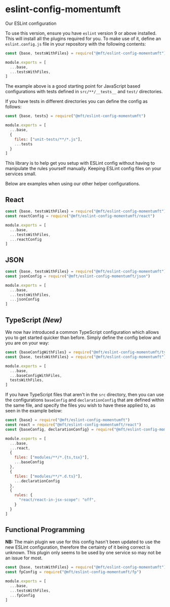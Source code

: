 # eslint-config-momentumft
Our ESLint configuration

To use this version, ensure you have `eslint` version 9 or above installed. This will install all the plugins required for you. To make use of it, define an `eslint.config.js` file in your repository with the following contents:

```js
const {base, testsWithFiles} = require("@mft/eslint-config-momentumft")

module.exports = [
  ...base,
  ...testsWithFiles,
]
```

The example above is a good starting point for JavaScript based configurations with tests defined in `src/**/__tests__` and `test/` directories.

If you have tests in different directories you can define the config as follows:

```js
const {base, tests} = require("@mft/eslint-config-momentumft")

module.exports = [
  ...base,
  {
    files: ["unit-tests/**/*.js"],
    ...tests
  }
]
```

This library is to help get you setup with ESLint config without having to manipulate the rules yourself manually. Keeping ESLint config files on your services small.

Below are examples when using our other helper configurations.

## React
```js
const {base, testsWithFiles} = require("@mft/eslint-config-momentumft")
const reactConfig = require("@mft/eslint-config-momentumft/react")

module.exports = [
  ...base,
  ...testsWithFiles,
  ...reactConfig
]
```

## JSON
```js
const {base, testsWithFiles} = require("@mft/eslint-config-momentumft")
const jsonConfig = require("@mft/eslint-config-momentumft/json")

module.exports = [
  ...base,
  ...testsWithFiles,
  ...jsonConfig
]
```

## TypeScript *(New)*
We now hav introduced a common TypeScript configuration which allows you to get started quicker than before. Simply define the config below and you are on your way:
```js
const {baseConfigWithFiles} = require("@mft/eslint-config-momentumft/typescript")
const {base, testsWithFiles} = require("@mft/eslint-config-momentumft")

module.exports = [
  ...base,
  ...baseConfigWithFiles,
  testsWithFiles,
]
```

If you have TypeScript files that aren't in the `src` directory, then you can use the configurations `baseConfig` and `declarationConfig` that are defined within the same file, and specify the files you wish to have these applied to, as seen in the example below:

```js
const {base} = require("@mft/eslint-config-momentumft")
const react = require("@mft/eslint-config-momentumft/react")
const {baseConfig, declarationConfig} = require("@mft/eslint-config-momentumft/typescript")

module.exports = [
  ...base,
  ...react,
  {
    files: ["modules/**/*.{ts,tsx}"],
    ...baseConfig
  },
  {
    files: ["modules/**/*.d.ts}"],
    ...declarationConfig
  },
  {
    rules: {
      "react/react-in-jsx-scope": "off",
    }
  }
]
```


## Functional Programming
**NB:** The main plugin we use for this config hasn't been updated to use the new ESLint configuration, therefore the certainty of it being correct is unknown. This plugin only seems to be used by one service so may not be an issue for most.
```js
const {base, testsWithFiles} = require("@mft/eslint-config-momentumft")
const fpConfig = require("@mft/eslint-config-momentumft/fp")

module.exports = [
  ...base,
  ...testsWithFiles,
  ...fpConfig
]
```